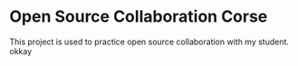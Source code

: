 # Open Source Collaboration Corse
This project is used to practice open source collaboration with my student.
okkay